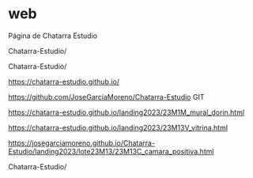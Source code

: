 # web
Página de Chatarra Estudio

Chatarra-Estudio/

Chatarra-Estudio/

https://chatarra-estudio.github.io/

https://github.com/JoseGarciaMoreno/Chatarra-Estudio GIT

https://chatarra-estudio.github.io/landing2023/23M1M_mural_dorin.html

https://chatarra-estudio.github.io/landing2023/23M13V_vitrina.html

https://josegarciamoreno.github.io/Chatarra-Estudio/landing2023/lote23M13/23M13C_camara_positiva.html


Chatarra-Estudio/
